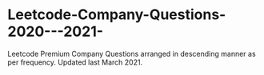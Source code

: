 # Leetcode-Company-Questions-2020---2021-
Leetcode Premium Company Questions arranged in descending manner as per frequency. Updated last March 2021.
